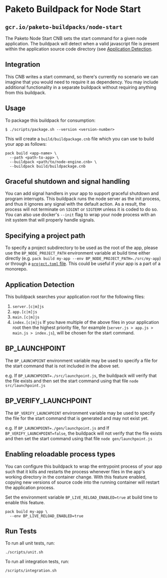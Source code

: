 # Paketo Buildpack for Node Start
## `gcr.io/paketo-buildpacks/node-start`

The Paketo Node Start CNB sets the start command for a given node application.
The buildpack will detect when a valid javascript file is present within the 
application source code directory (see [Application Detection](#application-detection).

## Integration

This CNB writes a start command, so there's currently no scenario we can
imagine that you would need to require it as dependency. You may include additional
functionality in a separate buildpack without requiring anything from this buildpack.

## Usage

To package this buildpack for consumption:

```shell
$ ./scripts/package.sh --version <version-number>
```

This will create a `build/buildpackage.cnb` file which you can use to build your app as follows:
```shell
pack build <app-name> \
  --path <path-to-app> \
  --buildpack <path/to/node-engine.cnb> \
  --buildpack build/buildpackage.cnb
```

## Graceful shutdown and signal handling

You can add signal handlers in your app to support graceful shutdown and
program interrupts. This buildpack runs the node server as the init process,
and thus it ignores any signal with the default action. As a result, the
process will not terminate on `SIGINT` or `SIGTERM` unless it is coded to do
so. You can also use docker's `--init` flag to wrap your node process with an
init system that will properly handle signals.

## Specifying a project path

To specify a project subdirectory to be used as the root of the app, please use
the `BP_NODE_PROJECT_PATH` environment variable at build time either directly
(e.g. `pack build my-app --env BP_NODE_PROJECT_PATH=./src/my-app`) or through a
[`project.toml` file](https://github.com/buildpacks/spec/blob/main/extensions/project-descriptor.md).
This could be useful if your app is a part of a monorepo.

## Application Detection

This buildpack searches your application root for the following files:
1. `server.[c|m]js`
1. `app.[c|m]js`
1. `main.[c|m]js`
1. `index.[c|m]js`
If you have multiple of the above files in your application root then the
highest priority file, for example (`server.js > app.js > main.js > index.js`), will be
chosen for the start command.

## BP_LAUNCHPOINT

The `BP_LAUNCHPOINT` environment variable may be used to specify a file for the
start command that is not included in the above set.

e.g. If `BP_LAUNCHPOINT=./src/launchpoint.js`, the buildpack will verify that
the file exists and then set the start command using that file `node src/launchpoint.js`

## BP_VERIFY_LAUNCHPOINT

The `BP_VERIFY_LAUNCHPOINT` environment variable may be used to specify the file for the
start command that is generated and may not exist yet.

e.g. If `BP_LAUNCHPOINT=./gen/launchpoint.js` and If `BP_VERIFY_LAUNCHPOINT=false`, the buildpack will not verify that
the file exists and then set the start command using that file `node gen/launchpoint.js`

## Enabling reloadable process types

You can configure this buildpack to wrap the entrypoint process of your app
such that it kills and restarts the process whenever files in the app's working
directory in the container change. With this feature enabled, copying new
versions of source code into the running container will restart the application process.

Set the environment variable `BP_LIVE_RELOAD_ENABLED=true` at build time to enable this feature.

```shell
pack build my-app \
  --env BP_LIVE_RELOAD_ENABLED=true
````

## Run Tests

To run all unit tests, run:
```shell
./scripts/unit.sh
```

To run all integration tests, run:
```shell
/scripts/integration.sh
```
